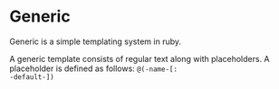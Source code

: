 # Generic
Generic is a simple templating system in ruby.

A generic template consists of regular text along with placeholders. A placeholder is defined as follows: 
<code>@(-name-[: -default-])</code>
